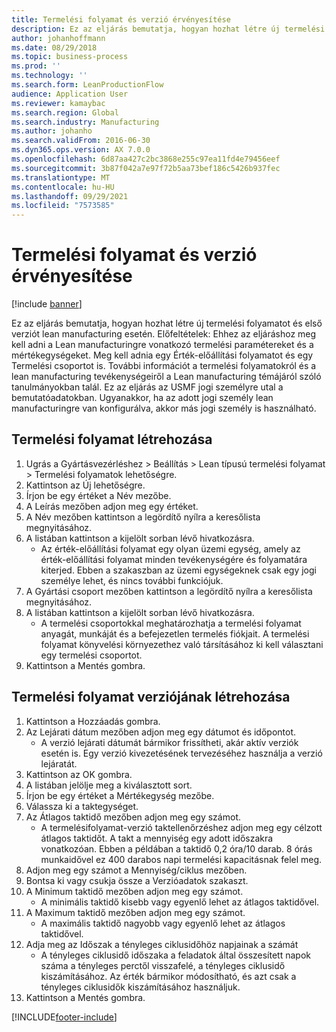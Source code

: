 ```yaml
---
title: Termelési folyamat és verzió érvényesítése
description: Ez az eljárás bemutatja, hogyan hozhat létre új termelési folyamatot és első verziót lean manufacturing esetén.
author: johanhoffmann
ms.date: 08/29/2018
ms.topic: business-process
ms.prod: ''
ms.technology: ''
ms.search.form: LeanProductionFlow
audience: Application User
ms.reviewer: kamaybac
ms.search.region: Global
ms.search.industry: Manufacturing
ms.author: johanho
ms.search.validFrom: 2016-06-30
ms.dyn365.ops.version: AX 7.0.0
ms.openlocfilehash: 6d87aa427c2bc3868e255c97ea11fd4e79456eef
ms.sourcegitcommit: 3b87f042a7e97f72b5aa73bef186c5426b937fec
ms.translationtype: MT
ms.contentlocale: hu-HU
ms.lasthandoff: 09/29/2021
ms.locfileid: "7573585"
---
```

# <a name="validate-a-production-flow-and-version"></a>Termelési folyamat és verzió érvényesítése

[!include [banner](../../includes/banner.md)]

Ez az eljárás bemutatja, hogyan hozhat létre új termelési folyamatot és első verziót lean manufacturing esetén. Előfeltételek: Ehhez az eljáráshoz meg kell adni a Lean manufacturingre vonatkozó termelési paramétereket és a mértékegységeket. Meg kell adnia egy Érték-előállítási folyamatot és egy Termelési csoportot is. További információt a termelési folyamatokról és a lean manufacturing tevékenységeiről a Lean manufacturing témájáról szóló tanulmányokban talál. Ez az eljárás az USMF jogi személyre utal a bemutatóadatokban. Ugyanakkor, ha az adott jogi személy lean manufacturingre van konfigurálva, akkor más jogi személy is használható.


## <a name="create-a-production-flow"></a>Termelési folyamat létrehozása
1. Ugrás a Gyártásvezérléshez > Beállítás > Lean típusú termelési folyamat > Termelési folyamatok lehetőségre.
2. Kattintson az Új lehetőségre.
3. Írjon be egy értéket a Név mezőbe.
4. A Leírás mezőben adjon meg egy értéket.
5. A Név mezőben kattintson a legördítő nyílra a keresőlista megnyitásához.
6. A listában kattintson a kijelölt sorban lévő hivatkozásra.
    * Az érték-előállítási folyamat egy olyan üzemi egység, amely az érték-előállítási folyamat minden tevékenységére és folyamatára kiterjed.   Ebben a szakaszban az üzemi egységeknek csak egy jogi személye lehet, és nincs további funkciójuk.  
7. A Gyártási csoport mezőben kattintson a legördítő nyílra a keresőlista megnyitásához.
8. A listában kattintson a kijelölt sorban lévő hivatkozásra.
    * A termelési csoportokkal meghatározhatja a termelési folyamat anyagát, munkáját és a befejezetlen termelés fiókjait. A termelési folyamat könyvelési környezethez való társításához ki kell választani egy termelési csoportot.  
9. Kattintson a Mentés gombra.

## <a name="create-a-production-flow-version"></a>Termelési folyamat verziójának létrehozása
1. Kattintson a Hozzáadás gombra.
2. Az Lejárati dátum mezőben adjon meg egy dátumot és időpontot.
    * A verzió lejárati dátumát bármikor frissítheti, akár aktív verziók esetén is. Egy verzió kivezetésének tervezéséhez használja a verzió lejáratát.  
3. Kattintson az OK gombra.
4. A listában jelölje meg a kiválasztott sort.
5. Írjon be egy értéket a Mértékegység mezőbe.
6. Válassza ki a taktegységet.
7. Az Átlagos taktidő mezőben adjon meg egy számot.
    * A termelésifolyamat-verzió taktellenőrzéshez adjon meg egy célzott átlagos taktidőt.   A takt a mennyiség egy adott időszakra vonatkozóan.  Ebben a példában a taktidő 0,2 óra/10 darab. 8 órás munkaidővel ez 400 darabos napi termelési kapacitásnak felel meg.  
8. Adjon meg egy számot a Mennyiség/ciklus mezőben.
9. Bontsa ki vagy csukja össze a Verzióadatok szakaszt.
10. A Minimum taktidő mezőben adjon meg egy számot.
    * A minimális taktidő kisebb vagy egyenlő lehet az átlagos taktidővel.  
11. A Maximum taktidő mezőben adjon meg egy számot.
    * A maximális taktidő nagyobb vagy egyenlő lehet az átlagos taktidővel.  
12. Adja meg az Időszak a tényleges ciklusidőhöz napjainak a számát
    * A tényleges ciklusidő időszaka a feladatok által összesített napok száma a tényleges perctől visszafelé, a tényleges ciklusidő kiszámításához. Az érték bármikor módosítható, és azt csak a tényleges ciklusidők kiszámításához használjuk.  
13. Kattintson a Mentés gombra.



[!INCLUDE[footer-include](../../../includes/footer-banner.md)]